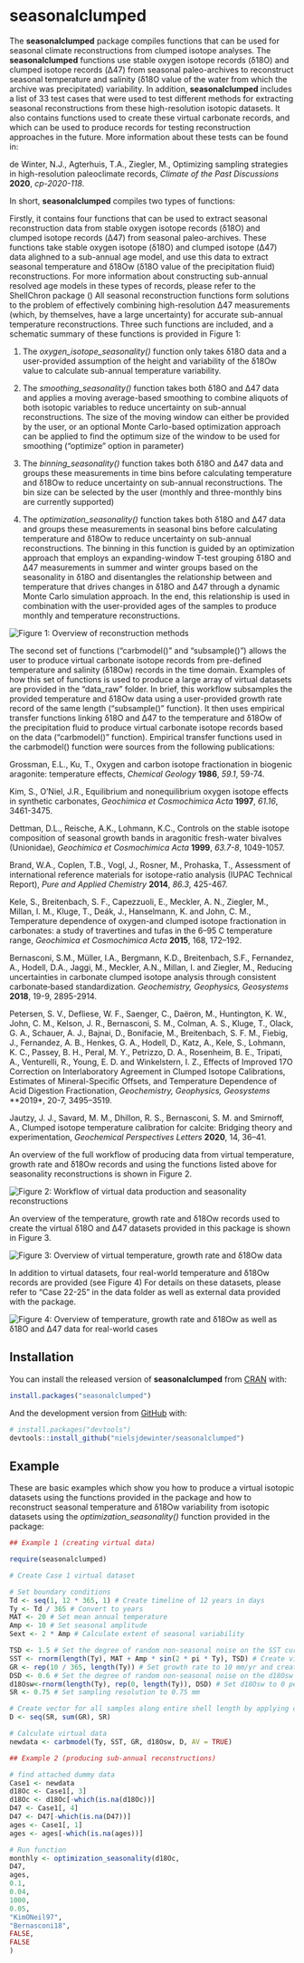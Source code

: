 
<!-- README.md is generated from README.Rmd. Please edit that file -->

# **seasonalclumped**

<!-- badges: start -->

<!-- badges: end -->

The **seasonalclumped** package compiles functions that can be used for
seasonal climate reconstructions from clumped isotope analyses. The
**seasonalclumped** functions use stable oxygen isotope records (δ18O)
and clumped isotope records (Δ47) from seasonal paleo-archives to
reconstruct seasonal temperature and salinity (δ18O value of the water
from which the archive was precipitated) variability. In addition,
**seasonalclumped** includes a list of 33 test cases that were used to
test different methods for extracting seasonal reconstructions from
these high-resolution isotopic datasets. It also contains functions used
to create these virtual carbonate records, and which can be used to
produce records for testing reconstruction approaches in the future.
More information about these tests can be found in:

de Winter, N.J., Agterhuis, T.A., Ziegler, M., Optimizing sampling
strategies in high-resolution paleoclimate records, *Climate of the Past
Discussions* **2020**, *cp-2020-118*. 

In short, **seasonalclumped** compiles two types of functions:

Firstly, it contains four functions that can be used to extract seasonal
reconstruction data from stable oxygen isotope records (δ18O) and
clumped isotope records (Δ47) from seasonal paleo-archives. These
functions take stable oxygen isotope (δ18O) and clumped isotope (Δ47)
data alighned to a sub-annual age model, and use this data to extract
seasonal temperature and δ18Ow (δ18O value of the precipitation fluid)
reconstructions. For more information about constructing sub-annual
resolved age models in these types of records, please refer to the
ShellChron package () All seasonal reconstruction functions form
solutions to the problem of effectively combining high-resolution Δ47
measurements (which, by themselves, have a large uncertainty) for
accurate sub-annual temperature reconstructions. Three such functions
are included, and a schematic summary of these functions is provided in
Figure 1:

1.  The *oxygen\_isotope\_seasonality()* function only takes δ18O data
    and a user-provided assumption of the height and variability of the
    δ18Ow value to calculate sub-annual temperature variability.

2.  The *smoothing\_seasonality()* function takes both δ18O and Δ47 data
    and applies a moving average-based smoothing to combine aliquots of
    both isotopic variables to reduce uncertainty on sub-annual
    reconstructions. The size of the moving window can either be
    provided by the user, or an optional Monte Carlo-based optimization
    approach can be applied to find the optimum size of the window to be
    used for smoothing (“optimize” option in  parameter)

3.  The *binning\_seasonality()* function takes both δ18O and Δ47 data
    and groups these measurements in time bins before calculating
    temperature and δ18Ow to reduce uncertainty on sub-annual
    reconstructions. The bin size can be selected by the user (monthly
    and three-monthly bins are currently supported)

4.  The *optimization\_seasonality()* function takes both δ18O and Δ47
    data and groups these measurements in seasonal bins before
    calculating temperature and δ18Ow to reduce uncertainty on
    sub-annual reconstructions. The binning in this function is guided
    by an optimization approach that employs an expanding-window T-test
    grouping δ18O and Δ47 measurements in summer and winter groups based
    on the seasonality in δ18O and disentangles the relationship between
     and temperature that drives changes in δ18O and Δ47 through a
    dynamic Monte Carlo simulation approach. In the end, this
    relationship is used in combination with the user-provided ages of
    the samples to produce monthly  and temperature reconstructions.

![Figure 1: Overview of reconstruction
methods](man/figures/Fig1_methods_reconstructions.png)

The second set of functions (“carbmodel()” and “subsample()”) allows the
user to produce virtual carbonate isotope records from pre-defined
temperature and salinity (δ18Ow) records in the time domain. Examples of
how this set of functions is used to produce a large array of virtual
datasets are provided in the “data\_raw” folder. In brief, this workflow
subsamples the provided temperature and δ18Ow data using a user-provided
growth rate record of the same length (“subsample()” function). It then
uses empirical transfer functions linking δ18O and Δ47 to the
temperature and δ18Ow of the precipitation fluid to produce virtual
carbonate isotope records based on the data (“carbmodel()” function).
Empirical transfer functions used in the carbmodel() function were
sources from the following publications:

Grossman, E.L., Ku, T., Oxygen and carbon isotope fractionation in
biogenic aragonite: temperature effects, *Chemical Geology* **1986**,
*59.1*, 59-74. 

Kim, S., O’Niel, J.R., Equilibrium and nonequilibrium oxygen isotope
effects in synthetic carbonates, *Geochimica et Cosmochimica Acta*
**1997**, *61.16*, 3461-3475. 

Dettman, D.L., Reische, A.K., Lohmann, K.C., Controls on the stable
isotope composition of seasonal growth bands in aragonitic fresh-water
bivalves (Unionidae), *Geochimica et Cosmochimica Acta* **1999**,
*63.7-8*, 1049-1057. 

Brand, W.A., Coplen, T.B., Vogl, J., Rosner, M., Prohaska, T.,
Assessment of international reference materials for isotope-ratio
analysis (IUPAC Technical Report), *Pure and Applied Chemistry*
**2014**, *86.3*, 425-467. 

Kele, S., Breitenbach, S. F., Capezzuoli, E., Meckler, A. N., Ziegler,
M., Millan, I. M., Kluge, T., Deák, J., Hanselmann, K. and John, C. M.,
Temperature dependence of oxygen-and clumped isotope fractionation in
carbonates: a study of travertines and tufas in the 6–95 C temperature
range, *Geochimica et Cosmochimica Acta* **2015**, 168, 172–192. 

Bernasconi, S.M., Müller, I.A., Bergmann, K.D., Breitenbach, S.F.,
Fernandez, A., Hodell, D.A., Jaggi, M., Meckler, A.N., Millan, I. and
Ziegler, M., Reducing uncertainties in carbonate clumped isotope
analysis through consistent carbonate‐based standardization.
*Geochemistry, Geophysics, Geosystems* **2018**, 19-9, 2895-2914. 

Petersen, S. V., Defliese, W. F., Saenger, C., Daëron, M., Huntington,
K. W., John, C. M., Kelson, J. R., Bernasconi, S. M., Colman, A. S.,
Kluge, T., Olack, G. A., Schauer, A. J., Bajnai, D., Bonifacie, M.,
Breitenbach, S. F. M., Fiebig, J., Fernandez, A. B., Henkes, G. A.,
Hodell, D., Katz, A., Kele, S., Lohmann, K. C., Passey, B. H., Peral, M.
Y., Petrizzo, D. A., Rosenheim, B. E., Tripati, A., Venturelli, R.,
Young, E. D. and Winkelstern, I. Z., Effects of Improved 17O Correction
on Interlaboratory Agreement in Clumped Isotope Calibrations, Estimates
of Mineral-Specific Offsets, and Temperature Dependence of Acid
Digestion Fractionation, *Geochemistry, Geophysics, Geosystems*
\*\*2019\*, 20-7, 3495–3519. 

Jautzy, J. J., Savard, M. M., Dhillon, R. S., Bernasconi, S. M. and
Smirnoff, A., Clumped isotope temperature calibration for calcite:
Bridging theory and experimentation, *Geochemical Perspectives Letters*
**2020**, 14, 36–41. 

An overview of the full workflow of producing data from virtual
temperature, growth rate and δ18Ow records and using the functions
listed above for seasonality reconstructions is shown in Figure 2.

![Figure 2: Workflow of virtual data production and seasonality
reconstructions](man/figures/Fig2_Flow_diagram.png)

An overview of the temperature, growth rate and δ18Ow records used to
create the virtual δ18O and Δ47 datasets provided in this package is
shown in Figure 3.

![Figure 3: Overview of virtual temperature, growth rate and δ18Ow
data](man/figures/Fig3_Ground_truth_virtual_cases.png)

In addition to virtual datasets, four real-world temperature and δ18Ow
records are provided (see Figure 4) For details on these datasets,
please refer to “Case 22-25” in the data folder as well as external data
provided with the package.

![Figure 4: Overview of temperature, growth rate and δ18Ow as well as
δ18O and Δ47 data for real-world
cases](man/figures/Fig4_real_data_cases.png)

## Installation

You can install the released version of **seasonalclumped** from
[CRAN](https://CRAN.R-project.org) with:

``` r
install.packages("seasonalclumped")
```

And the development version from [GitHub](https://github.com/) with:

``` r
# install.packages("devtools")
devtools::install_github("nielsjdewinter/seasonalclumped")
```

## Example

These are basic examples which show you how to produce a virtual
isotopic datasets using the functions provided in the package and how to
reconstruct seasonal temperature and δ18Ow variability from isotopic
datasets using the *optimization\_seasonality()* function provided in
the package:

``` r
## Example 1 (creating virtual data)

require(seasonalclumped)

# Create Case 1 virtual dataset

# Set boundary conditions
Td <- seq(1, 12 * 365, 1) # Create timeline of 12 years in days
Ty <- Td / 365 # Convert to years
MAT <- 20 # Set mean annual temperature
Amp <- 10 # Set seasonal amplitude
Sext <- 2 * Amp # Calculate extent of seasonal variability

TSD <- 1.5 # Set the degree of random non-seasonal noise on the SST curve ("weather")
SST <- rnorm(length(Ty), MAT + Amp * sin(2 * pi * Ty), TSD) # Create virtual daily SST data
GR <- rep(10 / 365, length(Ty)) # Set growth rate to 10 mm/yr and create daily GR vector
DSD <- 0.6 # Set the degree of random non-seasonal noise on the d18Osw curve ("salinity fluctuations")
d18Osw<-rnorm(length(Ty), rep(0, length(Ty)), DSD) # Set d18Osw to 0 permille VSMOW, create daily d18Osw vector
SR <- 0.75 # Set sampling resolution to 0.75 mm

# Create vector for all samples along entire shell length by applying constant sampling resolution
D <- seq(SR, sum(GR), SR)

# Calculate virtual data
newdata <- carbmodel(Ty, SST, GR, d18Osw, D, AV = TRUE)

## Example 2 (producing sub-annual reconstructions)

# find attached dummy data
Case1 <- newdata
d18Oc <- Case1[, 3]
d18Oc <- d18Oc[-which(is.na(d18Oc))]
D47 <- Case1[, 4]
D47 <- D47[-which(is.na(D47))]
ages <- Case1[, 1]
ages <- ages[-which(is.na(ages))]

# Run function
monthly <- optimization_seasonality(d18Oc,
D47,
ages,
0.1,
0.04,
1000,
0.05,
"KimONeil97",
"Bernasconi18",
FALSE,
FALSE
)
```
